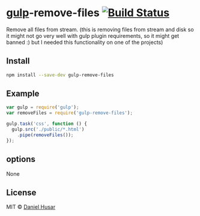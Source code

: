 # [gulp](http://gulpjs.com)-remove-files [![Build Status](https://secure.travis-ci.org/danielhusar/gulp-remove-files.svg?branch=master)](http://travis-ci.org/danielhusar/remove-files)

Remove all files from stream.
(this is removing files from stream and disk so it might not go very well with gulp plugin requirements, so it might get banned :) but I needed this functionality on one of the projects)

## Install

```bash
npm install --save-dev gulp-remove-files
```

## Example

```javascript
var gulp = require('gulp');
var removeFiles = require('gulp-remove-files');

gulp.task('css', function () {
  gulp.src('./public/*.html')
    .pipe(removeFiles());
});

```

## options

None


## License

MIT © [Daniel Husar](https://github.com/danielhusar)
